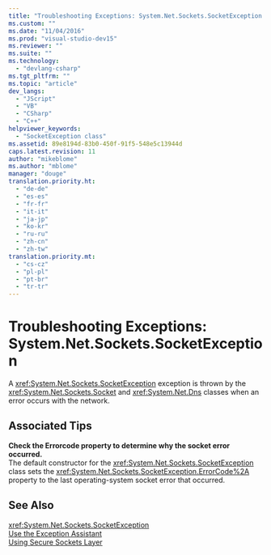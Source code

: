 ```yaml
---
title: "Troubleshooting Exceptions: System.Net.Sockets.SocketException | Microsoft Docs"
ms.custom: ""
ms.date: "11/04/2016"
ms.prod: "visual-studio-dev15"
ms.reviewer: ""
ms.suite: ""
ms.technology: 
  - "devlang-csharp"
ms.tgt_pltfrm: ""
ms.topic: "article"
dev_langs: 
  - "JScript"
  - "VB"
  - "CSharp"
  - "C++"
helpviewer_keywords: 
  - "SocketException class"
ms.assetid: 89e8194d-83b0-450f-91f5-548e5c13944d
caps.latest.revision: 11
author: "mikeblome"
ms.author: "mblome"
manager: "douge"
translation.priority.ht: 
  - "de-de"
  - "es-es"
  - "fr-fr"
  - "it-it"
  - "ja-jp"
  - "ko-kr"
  - "ru-ru"
  - "zh-cn"
  - "zh-tw"
translation.priority.mt: 
  - "cs-cz"
  - "pl-pl"
  - "pt-br"
  - "tr-tr"
---
```

# Troubleshooting Exceptions: System.Net.Sockets.SocketException
A <xref:System.Net.Sockets.SocketException> exception is thrown by the <xref:System.Net.Sockets.Socket> and <xref:System.Net.Dns> classes when an error occurs with the network.  
  
## Associated Tips  
 **Check the Errorcode property to determine why the socket error occurred.**  
 The default constructor for the <xref:System.Net.Sockets.SocketException> class sets the <xref:System.Net.Sockets.SocketException.ErrorCode%2A> property to the last operating-system socket error that occurred.  
  
## See Also  
 <xref:System.Net.Sockets.SocketException>   
 [Use the Exception Assistant](../Topic/How%20to:%20Use%20the%20Exception%20Assistant.md)   
 [Using Secure Sockets Layer](../Topic/Using%20Secure%20Sockets%20Layer.md)